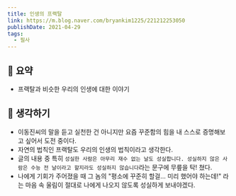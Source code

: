 ```yaml
---
title: 인생의 프랙탈
link: https://m.blog.naver.com/bryankim1225/221212253050
publishDate: 2021-04-29
tags: 
  - 필사
---
```

## 📝 요약 
- 프랙탈과 비슷한 우리의 인생에 대한 이야기  

## 🤔 생각하기 
- 이동진씨의 말을 듣고 실천한 건 아니지만 요즘 꾸준함의 힘을 내 스스로 증명해보고 싶어서 도전 중이다.  
- 자연의 법칙인 프랙탈도 우리의 인생의 법칙이라고 생각한다.  
- 글의 내용 중 특히 `성실한 사람은 아무리 재수 없는 날도 성실합니다. 성실하지 않은 사람은 수능 전 날이라고 할지라도 성실하지 않습니다`라는 문구에 무릎을 탁! 쳤다.  
- 나에게 기회가 주어졌을 때 그 놈의 "평소에 꾸준히 할걸... 미리 했어야 하는데!" 라는 마음 속 울림이 절대로 나에게 나오지 않도록 성실하게 보내야겠다.  